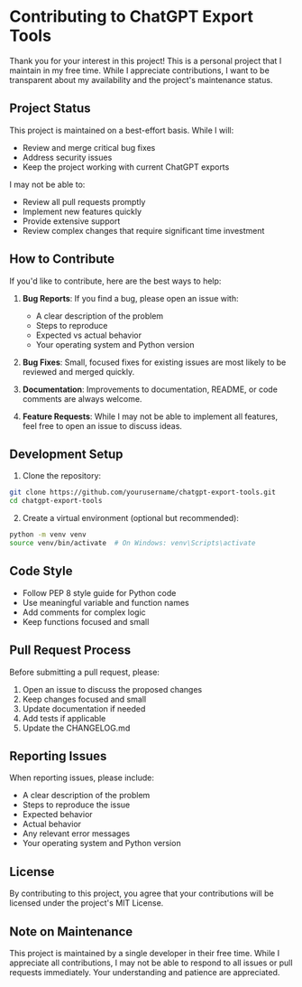 # Contributing to ChatGPT Export Tools

Thank you for your interest in this project! This is a personal project that I maintain in my free time. While I appreciate contributions, I want to be transparent about my availability and the project's maintenance status.

## Project Status

This project is maintained on a best-effort basis. While I will:
- Review and merge critical bug fixes
- Address security issues
- Keep the project working with current ChatGPT exports

I may not be able to:
- Review all pull requests promptly
- Implement new features quickly
- Provide extensive support
- Review complex changes that require significant time investment

## How to Contribute

If you'd like to contribute, here are the best ways to help:

1. **Bug Reports**: If you find a bug, please open an issue with:
   - A clear description of the problem
   - Steps to reproduce
   - Expected vs actual behavior
   - Your operating system and Python version

2. **Bug Fixes**: Small, focused fixes for existing issues are most likely to be reviewed and merged quickly.

3. **Documentation**: Improvements to documentation, README, or code comments are always welcome.

4. **Feature Requests**: While I may not be able to implement all features, feel free to open an issue to discuss ideas.

## Development Setup

1. Clone the repository:
```bash
git clone https://github.com/yourusername/chatgpt-export-tools.git
cd chatgpt-export-tools
```

2. Create a virtual environment (optional but recommended):
```bash
python -m venv venv
source venv/bin/activate  # On Windows: venv\Scripts\activate
```

## Code Style

- Follow PEP 8 style guide for Python code
- Use meaningful variable and function names
- Add comments for complex logic
- Keep functions focused and small

## Pull Request Process

Before submitting a pull request, please:
1. Open an issue to discuss the proposed changes
2. Keep changes focused and small
3. Update documentation if needed
4. Add tests if applicable
5. Update the CHANGELOG.md

## Reporting Issues

When reporting issues, please include:
- A clear description of the problem
- Steps to reproduce the issue
- Expected behavior
- Actual behavior
- Any relevant error messages
- Your operating system and Python version

## License

By contributing to this project, you agree that your contributions will be licensed under the project's MIT License.

## Note on Maintenance

This project is maintained by a single developer in their free time. While I appreciate all contributions, I may not be able to respond to all issues or pull requests immediately. Your understanding and patience are appreciated. 
